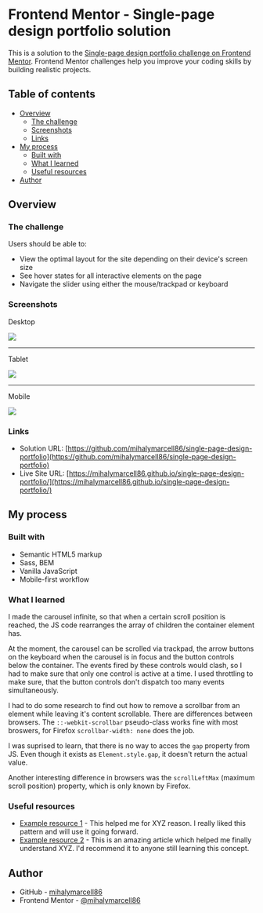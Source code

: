 # Frontend Mentor - Single-page design portfolio solution

This is a solution to the [Single-page design portfolio challenge on Frontend Mentor](https://www.frontendmentor.io/challenges/singlepage-design-portfolio-2MMhyhfKVo). Frontend Mentor challenges help you improve your coding skills by building realistic projects.

## Table of contents

- [Overview](#overview)
  - [The challenge](#the-challenge)
  - [Screenshots](#screenshots)
  - [Links](#links)
- [My process](#my-process)
  - [Built with](#built-with)
  - [What I learned](#what-i-learned)
  - [Useful resources](#useful-resources)
- [Author](#author)

## Overview

### The challenge

Users should be able to:

- View the optimal layout for the site depending on their device's screen size
- See hover states for all interactive elements on the page
- Navigate the slider using either the mouse/trackpad or keyboard

### Screenshots

Desktop

![](./screenshots/screenshot-desktop.png)

---

Tablet

![](./screenshots/screenshot-tablet.png)

---

Mobile

![](./screenshots/screenshot-mobile.png)

### Links

- Solution URL: [https://github.com/mihalymarcell86/single-page-design-portfolio](https://github.com/mihalymarcell86/single-page-design-portfolio)
- Live Site URL: [https://mihalymarcell86.github.io/single-page-design-portfolio/](https://mihalymarcell86.github.io/single-page-design-portfolio/)

## My process

### Built with

- Semantic HTML5 markup
- Sass, BEM
- Vanilla JavaScript
- Mobile-first workflow

### What I learned

I made the carousel infinite, so that when a certain scroll position is reached, the JS code rearranges the array of children the container element has.

At the moment, the carousel can be scrolled via trackpad, the arrow buttons on the keyboard when the carousel is in focus and the button controls below the container. The events fired by these controls would clash, so I had to make sure that only one control is active at a time. I used throttling to make sure, that the button controls don't dispatch too many events simultaneously.

I had to do some research to find out how to remove a scrollbar from an element while leaving it's content scrollable. There are differences between browsers. The `::-webkit-scrollbar` pseudo-class works fine with most broswers, for Firefox `scrollbar-width: none` does the job.

I was suprised to learn, that there is no way to acces the `gap` property from JS. Even though it exists as `Element.style.gap`, it doesn't return the actual value.

Another interesting difference in browsers was the `scrollLeftMax` (maximum scroll position) property, which is only known by Firefox.

### Useful resources

- [Example resource 1](https://www.example.com) - This helped me for XYZ reason. I really liked this pattern and will use it going forward.
- [Example resource 2](https://www.example.com) - This is an amazing article which helped me finally understand XYZ. I'd recommend it to anyone still learning this concept.

## Author

- GitHub - [mihalymarcell86](https://github.com/mihalymarcell86)
- Frontend Mentor - [@mihalymarcell86](https://www.frontendmentor.io/profile/mihalymarcell86)
